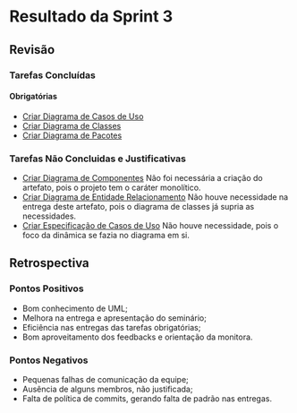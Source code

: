 # Resultado da Sprint 3

## Revisão
### Tarefas Concluídas
#### Obrigatórias
* [Criar Diagrama de Casos de Uso](https://github.com/ads-unbind/unbind/issues/14)
* [Criar Diagrama de Classes](https://github.com/ads-unbind/unbind/issues/43)
* [Criar Diagrama de Pacotes](https://github.com/ads-unbind/unbind/issues/46)

### Tarefas Não Concluidas e Justificativas
* [Criar Diagrama de Componentes](https://github.com/ads-unbind/unbind/issues/45)
Não foi necessária a criação do artefato, pois o projeto tem o caráter monolítico.
* [Criar Diagrama de Entidade Relacionamento](https://github.com/ads-unbind/unbind/issues/47)
Não houve necessidade na entrega deste artefato, pois o diagrama de classes já supria as necessidades.
* [Criar Especificação de Casos de Uso](https://github.com/ads-unbind/unbind/issues/48)
Não houve necessidade, pois o foco da dinâmica se fazia no diagrama em si.

## Retrospectiva
### Pontos Positivos
* Bom conhecimento de UML;
* Melhora na entrega e apresentação do seminário;
* Eficiência nas entregas das tarefas obrigatórias;
* Bom aproveitamento dos feedbacks e orientação da monitora.

### Pontos Negativos
* Pequenas falhas de comunicação da equipe;
* Ausência de alguns membros, não justificada;
* Falta de política de commits, gerando falta de padrão nas entregas.
